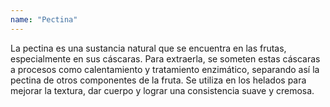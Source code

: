 ```yaml
---
name: "Pectina"
---
```


La pectina es una sustancia natural que se encuentra en las frutas, especialmente en sus cáscaras. Para extraerla, se someten estas cáscaras a procesos como calentamiento y tratamiento enzimático, separando así la pectina de otros componentes de la fruta. Se utiliza en los helados para mejorar la textura, dar cuerpo y lograr una consistencia suave y cremosa.
